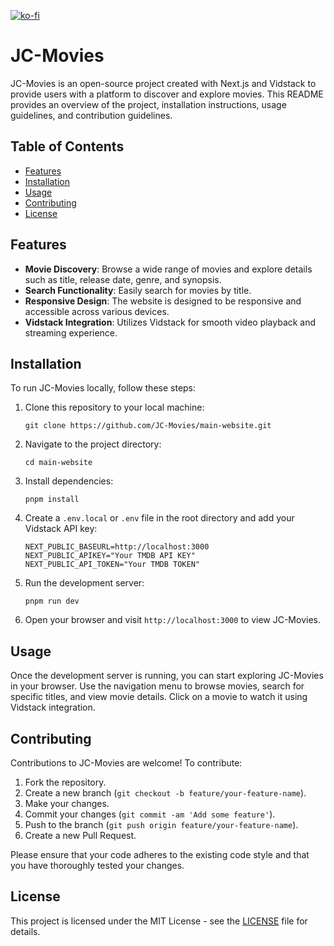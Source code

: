 [![ko-fi](https://ko-fi.com/img/githubbutton_sm.svg)](https://ko-fi.com/U6U8WFUVX)
# JC-Movies

JC-Movies is an open-source project created with Next.js and Vidstack to provide users with a platform to discover and explore movies. This README provides an overview of the project, installation instructions, usage guidelines, and contribution guidelines.


## 


## Table of Contents

- [Features](#features)
- [Installation](#installation)
- [Usage](#usage)
- [Contributing](#contributing)
- [License](#license)

## Features

- **Movie Discovery**: Browse a wide range of movies and explore details such as title, release date, genre, and synopsis.
- **Search Functionality**: Easily search for movies by title.
- **Responsive Design**: The website is designed to be responsive and accessible across various devices.
- **Vidstack Integration**: Utilizes Vidstack for smooth video playback and streaming experience.

## Installation

To run JC-Movies locally, follow these steps:

1. Clone this repository to your local machine:

   ```
   git clone https://github.com/JC-Movies/main-website.git
   ```

2. Navigate to the project directory:

   ```
   cd main-website
   ```

3. Install dependencies:

   ```
   pnpm install
   ```

4. Create a `.env.local` or `.env` file in the root directory and add your Vidstack API key:

   ```
   NEXT_PUBLIC_BASEURL=http://localhost:3000
   NEXT_PUBLIC_APIKEY="Your TMDB API KEY"
   NEXT_PUBLIC_API_TOKEN="Your TMDB TOKEN"
   ```

5. Run the development server:

   ```
   pnpm run dev
   ```

6. Open your browser and visit `http://localhost:3000` to view JC-Movies.

## Usage

Once the development server is running, you can start exploring JC-Movies in your browser. Use the navigation menu to browse movies, search for specific titles, and view movie details. Click on a movie to watch it using Vidstack integration.

## Contributing

Contributions to JC-Movies are welcome! To contribute:

1. Fork the repository.
2. Create a new branch (`git checkout -b feature/your-feature-name`).
3. Make your changes.
4. Commit your changes (`git commit -am 'Add some feature'`).
5. Push to the branch (`git push origin feature/your-feature-name`).
6. Create a new Pull Request.

Please ensure that your code adheres to the existing code style and that you have thoroughly tested your changes.

## License

This project is licensed under the MIT License - see the [LICENSE](LICENSE) file for details.
